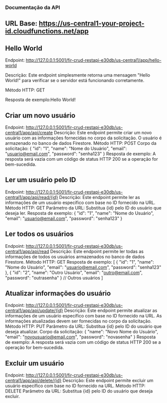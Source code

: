 ### Documentação da API
## URL Base: https://us-central1-your-project-id.cloudfunctions.net/app

## Hello World 
Endpoint: http://127.0.0.1:5001/fir-crud-restapi-e30db/us-central1/app/hello-world

Descrição: Este endpoint simplesmente retorna uma mensagem "Hello World!" para verificar se o servidor está funcionando corretamente.

Método HTTP: GET

Resposta de exemplo:Hello World!

## Criar um novo usuário
Endpoint: http://127.0.0.1:5001/fir-crud-restapi-e30db/us-central1/app/api/create
Descrição: Este endpoint permite criar um novo usuário com as informações fornecidas no corpo da solicitação. O usuário é armazenado no banco de dados Firestore.
Método HTTP: POST
Corpo da solicitação:
{
  "id": "1",
  "name": "Nome do Usuário",
  "email": "usuario@email.com",
  "password": "senha123"
}
Resposta de exemplo: A resposta será vazia com um código de status HTTP 200 se a operação for bem-sucedida.

## Ler um usuário pelo ID
Endpoint: http://127.0.0.1:5001/fir-crud-restapi-e30db/us-central1/app/api/read/{id}
Descrição: Este endpoint permite ler as informações de um usuário específico com base no ID fornecido na URL.
Método HTTP: GET
Parâmetro da URL: Substitua {id} pelo ID do usuário que deseja ler.
Resposta de exemplo:
{
  "id": "1",
  "name": "Nome do Usuário",
  "email": "usuario@email.com",
  "password": "senha123"
}

## Ler todos os usuários
Endpoint: http://127.0.0.1:5001/fir-crud-restapi-e30db/us-central1/app/api/read
Descrição: Este endpoint permite ler todas as informações de todos os usuários armazenados no banco de dados Firestore.
Método HTTP: GET
Resposta de exemplo:
[
  {
    "id": "1",
    "name": "Nome do Usuário",
    "email": "usuario@email.com",
    "password": "senha123"
  },
  {
    "id": "2",
    "name": "Outro Usuário",
    "email": "outro@email.com",
    "password": "outrasenha"
  }
  // Outros usuários
]

## Atualizar informações do usuário
Endpoint: http://127.0.0.1:5001/fir-crud-restapi-e30db/us-central1/app/api/update/{id}
Descrição: Este endpoint permite atualizar as informações de um usuário específico com base no ID fornecido na URL. As informações atualizadas devem ser fornecidas no corpo da solicitação.
Método HTTP: PUT
Parâmetro da URL: Substitua {id} pelo ID do usuário que deseja atualizar.
Corpo da solicitação:
{
  "name": "Novo Nome do Usuário",
  "email": "novousuario@email.com",
  "password": "novasenha"
}
Resposta de exemplo: A resposta será vazia com um código de status HTTP 200 se a operação for bem-sucedida.

## Excluir um usuário
Endpoint: http://127.0.0.1:5001/fir-crud-restapi-e30db/us-central1/app/api/delete/{id}
Descrição: Este endpoint permite excluir um usuário específico com base no ID fornecido na URL.
Método HTTP: DELETE
Parâmetro da URL: Substitua {id} pelo ID do usuário que deseja excluir.


